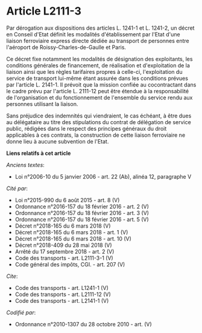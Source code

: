 # Article L2111-3

Par dérogation aux dispositions des articles L. 1241-1 et L. 1241-2, un décret en Conseil d'Etat définit les modalités
d'établissement par l'Etat d'une liaison ferroviaire express directe dédiée au transport de personnes entre l'aéroport de
Roissy-Charles-de-Gaulle et Paris. 

Ce décret fixe notamment les modalités de désignation des exploitants, les conditions générales de financement, de
réalisation et d'exploitation de la liaison ainsi que les règles tarifaires propres à celle-ci, l'exploitation du service de
transport lui-même étant assurée dans les conditions prévues par l'article L. 2141-1. Il prévoit que la mission confiée au
cocontractant dans le cadre prévu par l'article L. 2111-12 peut être étendue à la responsabilité de l'organisation et du
fonctionnement de l'ensemble du service rendu aux personnes utilisant la liaison. 

Sans préjudice des indemnités qui viendraient, le cas échéant, à être dues au délégataire au titre des stipulations du
contrat de délégation de service public, rédigées dans le respect des principes généraux du droit applicables à ces contrats,
la construction de cette liaison ferroviaire ne donne lieu à aucune subvention de l'Etat.

**Liens relatifs à cet article**

_Anciens textes_:

  - Loi n°2006-10 du 5 janvier 2006 - art. 22 (Ab), alinéa 12, paragraphe V

_Cité par_:

  - Loi n°2015-990 du 6 août 2015 - art. 8 (V)
  - Ordonnance n°2016-157 du 18 février 2016 - art. 2 (V)
  - Ordonnance n°2016-157 du 18 février 2016 - art. 3 (V)
  - Ordonnance n°2016-157 du 18 février 2016 - art. 5 (V)
  - Décret n°2018-165 du 6 mars 2018 (V)
  - Décret n°2018-165 du 6 mars 2018 - art. 1 (V)
  - Décret n°2018-165 du 6 mars 2018 - art. 10 (V)
  - Décret n°2018-409 du 28 mai 2018 (V)
  - Arrêté du 17 septembre 2018 - art. 2 (V)
  - Code des transports - art. L2111-3-1 (V)
  - Code général des impôts, CGI. - art. 207 (V)

_Cite_:

  - Code des transports - art. L1241-1 (V)
  - Code des transports - art. L2111-12 (V)
  - Code des transports - art. L2141-1 (V)

_Codifié par_:

  - Ordonnance n°2010-1307 du 28 octobre 2010 - art. (V)
